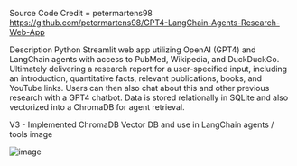 Source Code Credit = petermartens98 https://github.com/petermartens98/GPT4-LangChain-Agents-Research-Web-App

Description
Python Streamlit web app utilizing OpenAI (GPT4) and LangChain agents with access to PubMed, Wikipedia, and DuckDuckGo. Ultimately delivering a research report for a user-specified input, including an introduction, quantitative facts, relevant publications, books, and YouTube links. Users can then also chat about this and other previous research with a GPT4 chatbot. Data is stored relationally in SQLite and also vectorized into a ChromaDB for agent retrieval.

V3 - Implemented ChromaDB Vector DB and use in LangChain agents / tools
image

![image](https://github.com/Jacob-Melendrez/Study-Project-GPT4-Agents-Langchain-Research-Web-App/assets/64125340/b4c386c3-6ad9-4b99-a46d-d928af372e6f)
